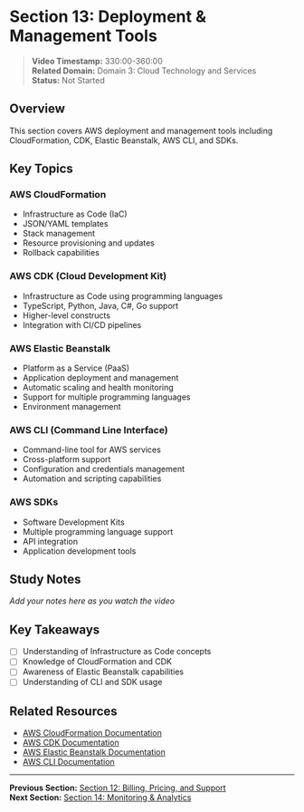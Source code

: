 # Section 13: Deployment & Management Tools

> **Video Timestamp:** 330:00-360:00  
> **Related Domain:** Domain 3: Cloud Technology and Services  
> **Status:** Not Started

## Overview

This section covers AWS deployment and management tools including CloudFormation, CDK, Elastic Beanstalk, AWS CLI, and SDKs.

## Key Topics

### AWS CloudFormation
- Infrastructure as Code (IaC)
- JSON/YAML templates
- Stack management
- Resource provisioning and updates
- Rollback capabilities

### AWS CDK (Cloud Development Kit)
- Infrastructure as Code using programming languages
- TypeScript, Python, Java, C#, Go support
- Higher-level constructs
- Integration with CI/CD pipelines

### AWS Elastic Beanstalk
- Platform as a Service (PaaS)
- Application deployment and management
- Automatic scaling and health monitoring
- Support for multiple programming languages
- Environment management

### AWS CLI (Command Line Interface)
- Command-line tool for AWS services
- Cross-platform support
- Configuration and credentials management
- Automation and scripting capabilities

### AWS SDKs
- Software Development Kits
- Multiple programming language support
- API integration
- Application development tools

## Study Notes

*Add your notes here as you watch the video*

## Key Takeaways

- [ ] Understanding of Infrastructure as Code concepts
- [ ] Knowledge of CloudFormation and CDK
- [ ] Awareness of Elastic Beanstalk capabilities
- [ ] Understanding of CLI and SDK usage

## Related Resources

- [AWS CloudFormation Documentation](https://docs.aws.amazon.com/cloudformation/)
- [AWS CDK Documentation](https://docs.aws.amazon.com/cdk/)
- [AWS Elastic Beanstalk Documentation](https://docs.aws.amazon.com/elasticbeanstalk/)
- [AWS CLI Documentation](https://docs.aws.amazon.com/cli/)

---

**Previous Section:** [Section 12: Billing, Pricing, and Support](billing-pricing.md)  
**Next Section:** [Section 14: Monitoring & Analytics](monitoring-analytics.md)
